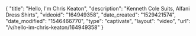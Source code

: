 {
    "title": "Hello, I'm Chris Keaton",
    "description": "Kenneth Cole Suits, Alfani Dress Shirts",
    "videoid": "164949358",
    "date_created": "1529421574",
    "date_modified": "1546466770",
    "type": "captivate",
    "layout": "video",
    "url": "\/v\/hello-im-chris-keaton\/164949358"
}